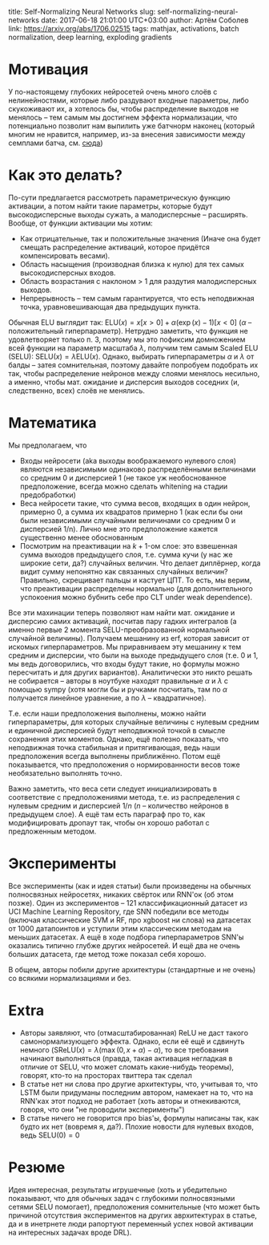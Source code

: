 title: Self-Normalizing Neural Networks
slug: self-normalizing-neural-networks
date: 2017-06-18 21:01:00 UTC+03:00
author: Артём Соболев
link: https://arxiv.org/abs/1706.02515
tags: mathjax, activations, batch normalization, deep learning, exploding gradients

# Мотивация
У по-настоящему глубоких нейросетей очень много слоёв с нелинейностями, которые либо раздувают входные параметры, либо скукоживают их, а хотелось бы, чтобы распределение выходов не менялось – тем самым мы достигнем эффекта нормализации, что потенциально позволит нам выпилить уже батчнорм наконец (который многим не нравится, например, из-за внесения зависимости между семплами батча, см. [сюда](http://www.alexirpan.com/2017/04/26/perils-batch-norm.html))

# Как это делать?
По-сути предлагается рассмотреть параметрическую функцию активации, а потом найти такие параметры, которые будут высокодисперсные выходы сужать, а малодисперсные – расширять. Вообще, от функции активации мы хотим:

* Как отрицательные, так и положительные значения (Иначе она будет смещать распределение активаций, которое придётся компенсировать весами).
* Область насыщения (производная близка к нулю) для тех самых высокодисперсных входов.
* Область возрастания с наклоном > 1 для раздутия малодисперсных выходов.
* Непрерывность – тем самым гарантируется, что есть неподвижная точка, уравновешивающая два предыдущих пункта.

Обычная ELU выглядит так: $\text{ELU}(x)=x[x>0] + \alpha(\exp(x)−1)[x<0]$ ($\alpha$ – положительный гиперпараметр). Нетрудно заметить, что функция не удовлетворяет только п. 3, поэтому мы это пофиксим домножением всей функции на параметр масштаба $\lambda$, получим тем самым Scaled ELU (SELU): $\text{SELU}(x)=\lambda \text{ELU}(x)$. Однако, выбирать гиперпараметры $\alpha$ и $\lambda$ от балды – затея сомнительная, поэтому давайте попробуем подобрать их так, чтобы распределение нейронов между слоями менялось
несильно, а именно, чтобы мат. ожидание и дисперсия выходов соседних (и, следственно, всех) слоёв не менялись.

# Математика
Мы предполагаем, что

* Входы нейросети (aka выходы воображаемого нулевого слоя) являются независимыми одинаково распределёнными величинами со средним 0 и дисперсией 1 (не такое уж необоснованное предположение, всегда можно сделать whitening на стадии предобработки)
* Веса нейросети такие, что сумма весов, входящих в один нейрон, примерно 0, а сумма их квадратов примерно 1 (как если бы они были независимыми случайными величинами со средним 0 и дисперсией 1/n). Лично мне это предположение кажется существенно менее обоснованным
* Посмотрим на преактивации на $k+1$-ом слое: это взвешенная сумма выходов предыдущего слоя, т.е. сумма кучи (у нас же широкие сети, да?) случайных величин. Что делает диплёрнер, когда видит сумму непонятно как связанных случайных величин? Правильно, скрещивает пальцы и кастует ЦПТ. То есть, мы верим, что преактивации распределены нормально (для дополнительного успокоения можно бубнить себе про CLT under weak dependence).

Все эти махинации теперь позволяют нам найти мат. ожидание и дисперсию самих активаций, посчитав пару гадких интегралов (а именно первые 2 момента SELU-преобразованной нормальной случайной величины). Получаем мешанину из erf, которая зависит от искомых гиперпараметров. Мы приравниваем эту мешанину к тем средним и дисперсии, что были на выходе предыдущего слоя (т.е. 0 и 1, мы ведь договорились, что входы будут такие, но формулы можно пересчитать и для других вариантов). Аналитически это никто решать не собирается – авторы в ноутбуке находят правильные $\alpha$ и $\lambda$ с помощью sympy (хотя могли бы и ручками посчитать, там по $\alpha$ получается линейное уравнение, а по $\lambda$ – квадратичное).

Т.е. если наши предположения выполнены, можно найти гиперпараметры, для которых случайные величины с нулевым средним и единичной дисперсией будут неподвижной точкой в смысле сохранения этих моментов. Однако, ещё полезно показать, что неподвижная точка стабильная и притягивающая, ведь наши предположения всегда выполнены приближённо. Потом ещё показывается, что предположения о нормированности весов тоже необязательно выполнять точно.

Важно заметить, что веса сети следует инициализировать в соответствие с предположениями метода, т.е. из распределения с нулевым средним и дисперсией $1/n$ ($n$ – количество нейронов в предыдущем слое). А ещё там есть параграф про то, как модифицировать дропаут так, чтобы он хорошо работал с предложенным методом.

# Эксперименты
Все эксперименты (как и идея статьи) были произведены на обычных полносвязных нейросетях, никаких свёрток или RNN'ок (об этом позже). Один из экспериментов – 121 классификационный датасет из UCI Machine Learning Repository, где SNN победили все методы (включая классические SVM и RF, про xgboost ни слова) на датасетах от 1000 датапоинтов и уступили этим классическим методам на меньших датасетах. А ещё в ходе подбора гиперпараметров SNN'ы оказались типично глубже других нейросетей. И ещё два не очень больших датасета, где метод тоже показал себя хорошо.

В общем, авторы побили другие архитектуры (стандартные и не очень) со всякими нормализациями и без.

# Extra
* Авторы заявляют, что (отмасштабированная) ReLU не даст такого самонормализующего эффекта. Однако, если её ещё и сдвинуть немного ($\text{SReLU}(x)=\lambda(\max(0,x+\alpha)−\alpha)$, то все требования начинают выполняться (правда, такая активация негладкая в отличие от SELU, что может сломать какие-нибудь теоремы), говорят, кто-то на просторах твиттера так сделал
* В статье нет ни слова про другие архитектуры, что, учитывая то, что LSTM были придуманы последним автором, намекает на то, что на RNN'ках этот подход не работает (хоть авторы и отнекиваются, говоря, что они "не проводили эксперименты")
* В статье ничего не говорится про bias'ы, формулы написаны так, как будто их нет (вовремя я, да?). Плохие новости для нулевых входов, ведь $\text{SELU}(0)=0$

# Резюме

Идея интересная, результаты игрушечные (хоть и убедительно показывают, что для обычных задач с глубокими полносвязными сетями SELU помогает), предположения сомнительные (что может быть причиной отсутствия экспериментов на других аврхитектурах в статье, да и в инетрнете люди рапортуют переменный успех новой активации на интересных задачах вроде DRL).
